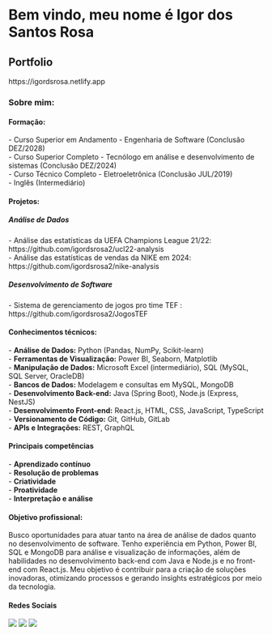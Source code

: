 <h1>Bem vindo, meu nome é Igor dos Santos Rosa</h1>

<h2>Portfolio</h2>
https://igordsrosa.netlify.app

<h3><bold>Sobre mim:</bold></h3>

<h4>Formação:</h4>
- Curso Superior em Andamento - Engenharia de Software (Conclusão DEZ/2028)<br>
- Curso Superior Completo - Tecnólogo em análise e desenvolvimento de sistemas (Conclusão DEZ/2024)<br>
- Curso Técnico Completo - Eletroeletrônica (Conclusão JUL/2019)<br>
- Inglês (Intermediário)

<h4>Projetos:</h4>
<h5>Análise de Dados</h5>
- Análise das estatísticas da UEFA Champions League 21/22: https://github.com/igordsrosa2/ucl22-analysis <br>
- Análise das estatísticas de vendas da NIKE em 2024: https://github.com/igordsrosa2/nike-analysis <br>
<h5>Desenvolvimento de Software</h5>
- Sistema de gerenciamento de jogos pro time TEF : https://github.com/igordsrosa2/JogosTEF

<h4>Conhecimentos técnicos:</h4>
- <strong>Análise de Dados:</strong> Python (Pandas, NumPy, Scikit-learn) <br>
- <strong>Ferramentas de Visualização:</strong> Power BI, Seaborn, Matplotlib</li> <br>
- <strong>Manipulação de Dados:</strong> Microsoft Excel (intermediário), SQL (MySQL, SQL Server, OracleDB)</li> <br>
- <strong>Bancos de Dados:</strong> Modelagem e consultas em MySQL, MongoDB</li> <br>
- <strong>Desenvolvimento Back-end:</strong> Java (Spring Boot), Node.js (Express, NestJS)</li> <br>
- <strong>Desenvolvimento Front-end:</strong> React.js, HTML, CSS, JavaScript, TypeScript</li> <br>
- <strong>Versionamento de Código:</strong> Git, GitHub, GitLab</li> <br>
- <strong>APIs e Integrações:</strong> REST, GraphQL</li> <br>

<h4>Principais competências</h4>
- <strong>Aprendizado contínuo<br></strong>
- <strong>Resolução de problemas<br></strong>
- <strong>Criatividade<br></strong>
- <strong>Proatividade<br></strong>
- <strong>Interpretação e análise<br></strong>

<h4>Objetivo profissional:</h4>
<p>Busco oportunidades para atuar tanto na área de análise de dados quanto no desenvolvimento de software. Tenho experiência em Python, Power BI, SQL e MongoDB para análise e visualização de informações, além de habilidades no desenvolvimento back-end com Java e Node.js e no front-end com React.js. Meu objetivo é contribuir para a criação de soluções inovadoras, otimizando processos e gerando insights estratégicos por meio da tecnologia.</p>

<h4>Redes Sociais</h4>
<div> 
  <a href="https://www.linkedin.com/in/igordsrosa/" target="_blank"><img src="https://img.shields.io/badge/-LinkedIn-%230077B5?style=for-the-badge&logo=linkedin&logoColor=white" target="_blank"></a> 
  <a href = "mailto:igordsrosaa@gmail.com"><img src="https://img.shields.io/badge/Gmail-D14836?style=for-the-badge&logo=gmail&logoColor=white" target="_blank"></a>
  <a href="https://www.instagram.com/igoorsr_/" target="_blank"><img src="https://img.shields.io/badge/-Instagram-%23E4405F?style=for-the-badge&logo=instagram&logoColor=white" target="_blank"></a>
</div>

